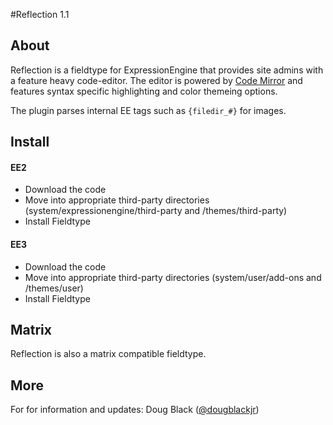 #Reflection 1.1

## About

Reflection is a fieldtype for ExpressionEngine that provides site admins with a feature heavy code-editor.  The editor is powered by <a href='http://codemirror.net/'>Code Mirror</a> and features syntax specific highlighting and color themeing options.

The plugin parses internal EE tags such as `{filedir_#}` for images.

## Install

#### EE2
* Download the code
* Move into appropriate third-party directories (system/expressionengine/third-party and /themes/third-party)
* Install Fieldtype

#### EE3
* Download the code
* Move into appropriate third-party directories (system/user/add-ons and /themes/user)
* Install Fieldtype

## Matrix

Reflection is also a matrix compatible fieldtype.

## More

For for information and updates:
Doug Black (<a href="http://twitter.com/dougblackjr">@dougblackjr</a>) 